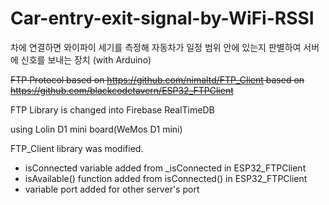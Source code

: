 # Car-entry-exit-signal-by-WiFi-RSSI
차에 연결하면 와이파이 세기를 측정해 자동차가 일정 범위 안에 있는지 판별하여 서버에 신호를 보내는 장치 (with Arduino)

~~FTP Protocol based on
<https://github.com/nimaltd/FTP_Client> based on <https://github.com/blackcodetavern/ESP32_FTPClient>~~

FTP Library is changed into Firebase RealTimeDB

using Lolin D1 mini board(WeMos D1 mini)

FTP_Client library was modified.
- isConnected variable added from _isConnected in ESP32_FTPClient
- isAvailable() function added from isConnected() in ESP32_FTPClient
- variable port added for other server's port
